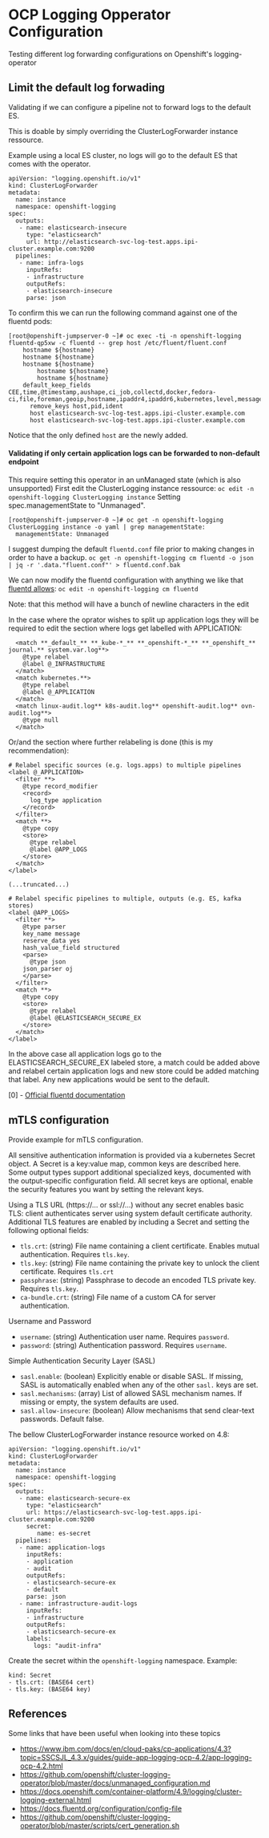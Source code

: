 # OCP Logging Opperator Configuration
Testing different log forwarding configurations on Openshift's logging-operator

## Limit the default log forwading
Validating if we can configure a pipeline not to forward logs to the default ES.

This is doable by simply overriding the ClusterLogForwarder instance ressource.

Example using a local ES cluster, no logs will go to the default ES that comes
 with the operator.
```
apiVersion: "logging.openshift.io/v1"
kind: ClusterLogForwarder
metadata:
  name: instance 
  namespace: openshift-logging 
spec:
  outputs:
   - name: elasticsearch-insecure 
     type: "elasticsearch" 
     url: http://elasticsearch-svc-log-test.apps.ipi-cluster.example.com:9200 
  pipelines:
   - name: infra-logs 
     inputRefs: 
     - infrastructure
     outputRefs:
     - elasticsearch-insecure 
     parse: json 
```

To confirm this we can run the following command against one of the fluentd pods: 
```
[root@openshift-jumpserver-0 ~]# oc exec -ti -n openshift-logging fluentd-qp5xw -c fluentd -- grep host /etc/fluent/fluent.conf
    hostname ${hostname}
    hostname ${hostname}
    hostname ${hostname}
        hostname ${hostname}
        hostname ${hostname}
    default_keep_fields CEE,time,@timestamp,aushape,ci_job,collectd,docker,fedora-ci,file,foreman,geoip,hostname,ipaddr4,ipaddr6,kubernetes,level,message,namespace_name,namespace_uuid,offset,openstack,ovirt,pid,pipeline_metadata,rsyslog,service,systemd,tags,testcase,tlog,viaq_msg_id
      remove_keys host,pid,ident
      host elasticsearch-svc-log-test.apps.ipi-cluster.example.com
      host elasticsearch-svc-log-test.apps.ipi-cluster.example.com
```

Notice that the only defined `host` are the newly added.

#### Validating if only certain application logs can be forwarded to non-default endpoint
This require setting this operator in an unManaged state (which is also unsupported)
First edit the ClusterLogging instance ressource:
`oc edit -n openshift-logging ClusterLogging instance`
Setting spec.managementState to "Unmanaged".
```
[root@openshift-jumpserver-0 ~]# oc get -n openshift-logging ClusterLogging instance -o yaml | grep managementState:
  managementState: Unmanaged
```

I suggest dumping the default `fluentd.conf` file prior to making changes in
order to have a backup.
`oc get -n openshift-logging cm fluentd -o json | jq -r '.data."fluent.conf"' > fluentd.conf.bak`

We can now modify the fluentd configuration with anything we like that [fluentd allows](https://docs.fluentd.org/configuration/config-file):
`oc edit -n openshift-logging cm fluentd`

Note: that this method will have a bunch of newline characters in the edit

In the case where the oprator wishes to split up application logs they will be
required to edit the section where logs get labelled with APPLICATION:
```
  <match **_default_** **_kube-*_** **_openshift-*_** **_openshift_** journal.** system.var.log**>
    @type relabel
    @label @_INFRASTRUCTURE
  </match>
  <match kubernetes.**>
    @type relabel
    @label @_APPLICATION
  </match>
  <match linux-audit.log** k8s-audit.log** openshift-audit.log** ovn-audit.log**>
    @type null
  </match>
```
Or/and the section where further relabeling is done (this is my recommendation):
```
# Relabel specific sources (e.g. logs.apps) to multiple pipelines
<label @_APPLICATION>
  <filter **>
    @type record_modifier
    <record>
      log_type application
    </record>
  </filter>
  <match **>
    @type copy
    <store>
      @type relabel
      @label @APP_LOGS
    </store>
  </match>
</label>

(...truncated...)

# Relabel specific pipelines to multiple, outputs (e.g. ES, kafka stores)
<label @APP_LOGS>
  <filter **>
    @type parser
    key_name message
    reserve_data yes
    hash_value_field structured
    <parse>
      @type json
    json_parser oj
    </parse>
  </filter>
  <match **>
    @type copy
    <store>
      @type relabel
      @label @ELASTICSEARCH_SECURE_EX
    </store>
  </match>
</label>
```

In the above case all application logs go to the ELASTICSEARCH_SECURE_EX labeled
store, a match could be added above and relabel certain application logs and new
store could be added matching that label. Any new applications would be sent
 to the default.

[0] - [Official fluentd documentation](https://docs.fluentd.org/configuration/config-file)

## mTLS configuration
Provide example for mTLS configuration.

All sensitive authentication information is provided via a kubernetes Secret object. A Secret is a key:value map, common keys are described here. Some output types support additional specialized keys, documented with the output-specific configuration field. All secret keys are optional, enable the security features you want by setting the relevant keys.

Using a TLS URL (https://... or ssl://...) without any secret enables basic TLS: client authenticates server using system default certificate authority.
Additional TLS features are enabled by including a Secret and setting the following optional fields:
- `tls.crt`: (string) File name containing a client certificate. Enables mutual authentication. Requires `tls.key`.
- `tls.key`: (string) File name containing the private key to unlock the client certificate. Requires `tls.crt`
- `passphrase`: (string) Passphrase to decode an encoded TLS private key. Requires `tls.key`.
- `ca-bundle.crt`: (string) File name of a custom CA for server authentication.

Username and Password
- `username`: (string) Authentication user name. Requires `password`.
- `password`: (string) Authentication password. Requires `username`.

Simple Authentication Security Layer (SASL)
- `sasl.enable`: (boolean) Explicitly enable or disable SASL. If missing, SASL is automatically enabled when any of the other `sasl.` keys are set.
- `sasl.mechanisms`: (array) List of allowed SASL mechanism names. If missing or empty, the system defaults are used.
- `sasl.allow-insecure`: (boolean) Allow mechanisms that send clear-text passwords. Default false.

The bellow ClusterLogForwarder instance resource worked on 4.8:
```
apiVersion: "logging.openshift.io/v1"
kind: ClusterLogForwarder
metadata:
  name: instance
  namespace: openshift-logging
spec:
  outputs:
   - name: elasticsearch-secure-ex
     type: "elasticsearch"
     url: https://elasticsearch-svc-log-test.apps.ipi-cluster.example.com:9200
     secret:
        name: es-secret
  pipelines:
   - name: application-logs
     inputRefs:
     - application
     - audit
     outputRefs:
     - elasticsearch-secure-ex
     - default
     parse: json
   - name: infrastructure-audit-logs
     inputRefs:
     - infrastructure
     outputRefs:
     - elasticsearch-secure-ex
     labels:
       logs: "audit-infra"
```
Create the secret within the `openshift-logging` namespace. Example:
```
kind: Secret
- tls.crt: (BASE64 cert)
- tls.key: (BASE64 key)
```

## References
Some links that have been useful when looking into these topics

- https://www.ibm.com/docs/en/cloud-paks/cp-applications/4.3?topic=SSCSJL_4.3.x/guides/guide-app-logging-ocp-4.2/app-logging-ocp-4.2.html
- https://github.com/openshift/cluster-logging-operator/blob/master/docs/unmanaged_configuration.md
- https://docs.openshift.com/container-platform/4.9/logging/cluster-logging-external.html
- https://docs.fluentd.org/configuration/config-file
- https://github.com/openshift/cluster-logging-operator/blob/master/scripts/cert_generation.sh
